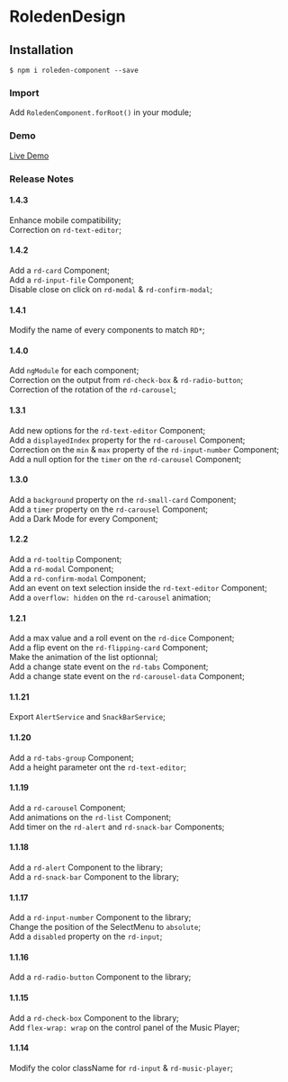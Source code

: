 # RoledenDesign

## Installation

`$ npm i roleden-component --save`

### Import

Add `RoledenComponent.forRoot()` in your module;

### Demo

[Live Demo](http://roleden-design.herokuapp.com/)

### Release Notes

#### 1.4.3

Enhance mobile compatibility;\
Correction on `rd-text-editor`;

#### 1.4.2

Add a `rd-card` Component;\
Add a `rd-input-file` Component;\
Disable close on click on `rd-modal` & `rd-confirm-modal`;

#### 1.4.1

Modify the name of every components to match `RD*`;

#### 1.4.0

Add `ngModule` for each component;\
Correction on the output from `rd-check-box` & `rd-radio-button`;\
Correction of the rotation of the `rd-carousel`;

#### 1.3.1

Add new options for the `rd-text-editor` Component;\
Add a `displayedIndex` property for the `rd-carousel` Component;\
Correction on the `min` & `max` property of the `rd-input-number` Component;\
Add a null option for the `timer` on the `rd-carousel` Component;

#### 1.3.0

Add a `background` property on the `rd-small-card` Component;\
Add a `timer` property on the `rd-carousel` Component;\
Add a Dark Mode for every Component;

#### 1.2.2

Add a `rd-tooltip` Component;\
Add a `rd-modal` Component;\
Add a `rd-confirm-modal` Component;\
Add an event on text selection inside the `rd-text-editor` Component;\
Add a `overflow: hidden` on the `rd-carousel` animation;

#### 1.2.1

Add a max value and a roll event on the `rd-dice` Component;\
Add a flip event on the `rd-flipping-card` Component;\
Make the animation of the list optionnal;\
Add a change state event on the `rd-tabs` Component;\
Add a change state event on the `rd-carousel-data` Component;

#### 1.1.21

Export `AlertService` and `SnackBarService`;

#### 1.1.20

Add a `rd-tabs-group` Component;\
Add a height parameter ont the `rd-text-editor`;

#### 1.1.19

Add a `rd-carousel` Component;\
Add animations on the `rd-list` Component;\
Add timer on the `rd-alert` and `rd-snack-bar` Components;

#### 1.1.18

Add a `rd-alert` Component to the library;\
Add a `rd-snack-bar` Component to the library;

#### 1.1.17

Add a `rd-input-number` Component to the library;\
Change the position of the SelectMenu to `absolute`;\
Add a `disabled` property on the `rd-input`;

#### 1.1.16

Add a `rd-radio-button` Component to the library;

#### 1.1.15

Add a `rd-check-box` Component to the library;\
Add `flex-wrap: wrap` on the control panel of the Music Player;

#### 1.1.14

Modify the color className for `rd-input` & `rd-music-player`;
